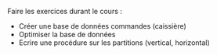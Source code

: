 Faire les exercices durant le cours : 
- Créer une base de données commandes (caissière)
- Optimiser la base de données
- Ecrire une procédure sur les partitions (vertical, horizontal)
